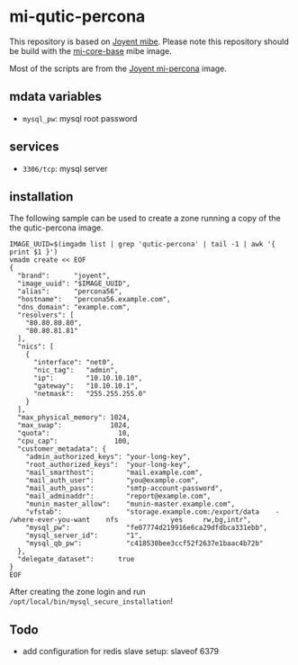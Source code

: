# mi-qutic-percona

This repository is based on [Joyent mibe](https://github.com/joyent/mibe). Please note this repository should be build with the [mi-core-base](https://github.com/skylime/mi-core-base) mibe image.

Most of the scripts are from the [Joyent mi-percona](https://github.com/joyent/mi-percona) image.

## mdata variables

- `mysql_pw`: mysql root password

## services

- `3306/tcp`: mysql server

## installation

The following sample can be used to create a zone running a copy of the the qutic-percona image.

```
IMAGE_UUID=$(imgadm list | grep 'qutic-percona' | tail -1 | awk '{ print $1 }')
vmadm create << EOF
{
  "brand":      "joyent",
  "image_uuid": "$IMAGE_UUID",
  "alias":      "percona56",
  "hostname":   "percona56.example.com",
  "dns_domain": "example.com",
  "resolvers": [
    "80.80.80.80",
    "80.80.81.81"
  ],
  "nics": [
    {
      "interface": "net0",
      "nic_tag":   "admin",
      "ip":        "10.10.10.10",
      "gateway":   "10.10.10.1",
      "netmask":   "255.255.255.0"
    }
  ],
  "max_physical_memory": 1024,
  "max_swap":            1024,
  "quota":                 10,
  "cpu_cap":              100,
  "customer_metadata": {
    "admin_authorized_keys": "your-long-key",
    "root_authorized_keys":  "your-long-key",
    "mail_smarthost":        "mail.example.com",
    "mail_auth_user":        "you@example.com",
    "mail_auth_pass":        "smtp-account-password",
    "mail_adminaddr":        "report@example.com",
    "munin_master_allow":    "munin-master.example.com",
    "vfstab":                "storage.example.com:/export/data    -       /where-ever-you-want    nfs     -       yes     rw,bg,intr",
    "mysql_pw":              "fe07774d219916e6ca29dfdbca331ebb",
    "mysql_server_id":       "1",
    "mysql_qb_pw":           "c418530bee3ccf52f2637e1baac4b72b"
  },
  "delegate_dataset":      true
}
EOF
```

After creating the zone login and run `/opt/local/bin/mysql_secure_installation`!

## Todo

* add configuration for redis slave setup: slaveof <ip> 6379
